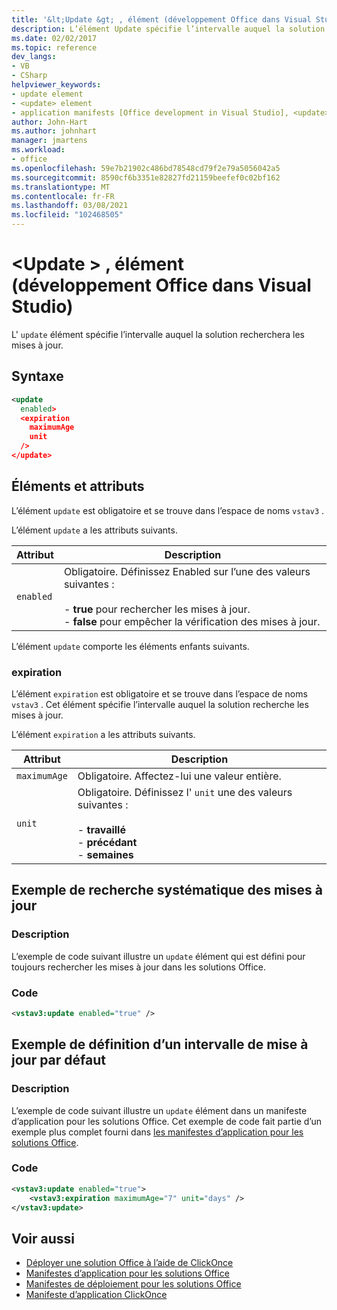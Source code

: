 ```yaml
---
title: '&lt;Update &gt; , élément (développement Office dans Visual Studio)'
description: L’élément Update spécifie l’intervalle auquel la solution recherche les mises à jour.
ms.date: 02/02/2017
ms.topic: reference
dev_langs:
- VB
- CSharp
helpviewer_keywords:
- update element
- <update> element
- application manifests [Office development in Visual Studio], <update> element
author: John-Hart
ms.author: johnhart
manager: jmartens
ms.workload:
- office
ms.openlocfilehash: 59e7b21902c486bd78548cd79f2e79a5056042a5
ms.sourcegitcommit: 8590cf6b3351e82827fd21159beefef0c02bf162
ms.translationtype: MT
ms.contentlocale: fr-FR
ms.lasthandoff: 03/08/2021
ms.locfileid: "102468505"
---
```

# <a name="ltupdategt-element-office-development-in-visual-studio"></a>&lt;Update &gt; , élément (développement Office dans Visual Studio)
  L' `update` élément spécifie l’intervalle auquel la solution recherchera les mises à jour.

## <a name="syntax"></a>Syntaxe

```xml
<update
  enabled>
  <expiration
    maximumAge
    unit
  />
</update>
```

## <a name="elements-and-attributes"></a>Éléments et attributs
 L’élément `update` est obligatoire et se trouve dans l’espace de noms `vstav3` .

 L’élément `update` a les attributs suivants.

|Attribut|Description|
|---------------|-----------------|
|`enabled`|Obligatoire. Définissez Enabled sur l’une des valeurs suivantes :<br /><br /> -   **true** pour rechercher les mises à jour.<br />-   **false** pour empêcher la vérification des mises à jour.|

 L’élément `update` comporte les éléments enfants suivants.

### <a name="expiration"></a>expiration
 L’élément `expiration` est obligatoire et se trouve dans l’espace de noms `vstav3` . Cet élément spécifie l’intervalle auquel la solution recherche les mises à jour.

 L’élément `expiration` a les attributs suivants.

|Attribut|Description|
|---------------|-----------------|
|`maximumAge`| Obligatoire. Affectez-lui une valeur entière.|
|`unit`|Obligatoire. Définissez l' `unit` une des valeurs suivantes :<br /><br /> -   **travaillé**<br />-   **précédant**<br />-   **semaines**|

## <a name="example-of-always-checking-for-updates"></a>Exemple de recherche systématique des mises à jour

### <a name="description"></a>Description
 L’exemple de code suivant illustre un `update` élément qui est défini pour toujours rechercher les mises à jour dans les solutions Office.

### <a name="code"></a>Code

```xml
<vstav3:update enabled="true" />
```

## <a name="example-of-setting-a-default-update-interval"></a>Exemple de définition d’un intervalle de mise à jour par défaut

### <a name="description"></a>Description
 L’exemple de code suivant illustre un `update` élément dans un manifeste d’application pour les solutions Office. Cet exemple de code fait partie d’un exemple plus complet fourni dans [les manifestes d’application pour les solutions Office](../vsto/application-manifests-for-office-solutions.md).

### <a name="code"></a>Code

```xml
<vstav3:update enabled="true">
    <vstav3:expiration maximumAge="7" unit="days" />
</vstav3:update>
```

## <a name="see-also"></a>Voir aussi

- [Déployer une solution Office à l’aide de ClickOnce](../vsto/deploying-an-office-solution-by-using-clickonce.md)
- [Manifestes d’application pour les solutions Office](../vsto/application-manifests-for-office-solutions.md)
- [Manifestes de déploiement pour les solutions Office](../vsto/deployment-manifests-for-office-solutions.md)
- [Manifeste d’application ClickOnce](../deployment/clickonce-application-manifest.md)
